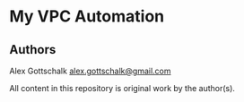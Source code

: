# My VPC Automation

## Authors
Alex Gottschalk <alex.gottschalk@gmail.com>

All content in this repository is original work by the author(s).
